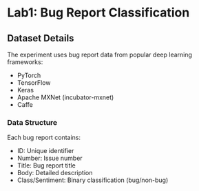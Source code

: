 # Lab1: Bug Report Classification 
## Dataset Details

The experiment uses bug report data from popular deep learning frameworks:
- PyTorch
- TensorFlow
- Keras
- Apache MXNet (incubator-mxnet)
- Caffe

### Data Structure
Each bug report contains:
- ID: Unique identifier
- Number: Issue number
- Title: Bug report title
- Body: Detailed description
- Class/Sentiment: Binary classification (bug/non-bug)
